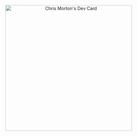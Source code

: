 <p>
<a align="center" href="https://app.daily.dev/Mortr0n"><img src="https://api.daily.dev/devcards/21cfad7c1e2a4162a5208a08af46b738.png?r=m7g" width="400" alt="Chris Morton's Dev Card"/></a>
</p>
<!-- <a href="https://github.com/Mortr0n/"><img src="https://github.com/Mortr0n/Mortr0n/blob/master/devcard.svg" width="400" alt="Chris Morton's Dev Card"/></a> -->
